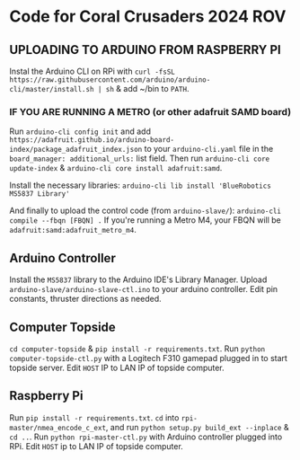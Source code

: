 # Code for Coral Crusaders 2024 ROV

## UPLOADING TO ARDUINO FROM RASPBERRY PI
Instal the Arduino CLI on RPi with `curl -fsSL https://raw.githubusercontent.com/arduino/arduino-cli/master/install.sh | sh` & add ~/bin to `PATH`.

### IF YOU ARE RUNNING A METRO (or other adafruit SAMD board)
Run `arduino-cli config init` and add `https://adafruit.github.io/arduino-board-index/package_adafruit_index.json` to your `arduino-cli.yaml` file in the  `board_manager: additional_urls:` list field. Then run `arduino-cli core update-index` & `arduino-cli core install adafruit:samd`.

Install the necessary libraries:
`arduino-cli lib install 'BlueRobotics MS5837 Library'`

And finally to upload the control code (from `arduino-slave/`):
`arduino-cli compile --fbqn [FBQN] .`
If you're running a Metro M4, your FBQN will be `adafruit:samd:adafruit_metro_m4`.


## Arduino Controller
Install the `MS5837` library to the Arduino IDE's Library Manager. Upload `arduino-slave/arduino-slave-ctl.ino` to your arduino controller. Edit pin constants, thruster directions as needed.

## Computer Topside
`cd computer-topside` & `pip install -r requirements.txt`. Run `python computer-topside-ctl.py` with a Logitech F310 gamepad plugged in to start topside server. Edit `HOST` IP to LAN IP of topside computer.

## Raspberry Pi 
Run `pip install -r requirements.txt`. `cd` into `rpi-master/nmea_encode_c_ext`, and run `python setup.py build_ext --inplace` & `cd ..`. Run `python rpi-master-ctl.py` with Arduino controller plugged into RPi.  Edit `HOST` ip to LAN IP of topside computer.
